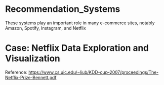 # Recommendation_Systems
These systems play an important role in many e-commerce sites, notably Amazon, Spotify, Instagram, and Netflix
# Case: Netflix Data Exploration and Visualization
Reference: https://www.cs.uic.edu/~liub/KDD-cup-2007/proceedings/The-Netflix-Prize-Bennett.pdf

